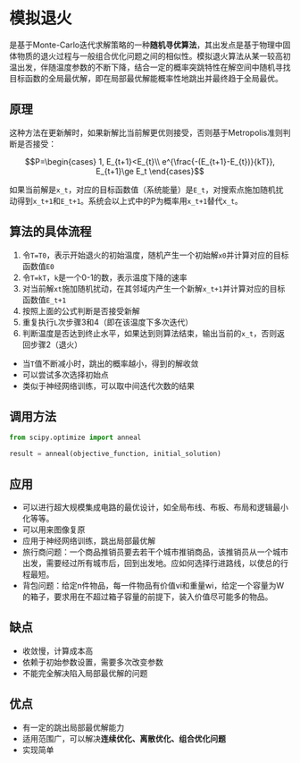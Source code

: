 # 模拟退火
是基于Monte-Carlo迭代求解策略的一种**随机寻优算法**，其出发点是基于物理中固体物质的退火过程与一般组合优化问题之间的相似性。模拟退火算法从某一较高初温出发，伴随温度参数的不断下降，结合一定的概率突跳特性在解空间中随机寻找目标函数的全局最优解，即在局部最优解能概率性地跳出并最终趋于全局最优。

## 原理
这种方法在更新解时，如果新解比当前解更优则接受，否则基于Metropolis准则判断是否接受：

$$P=\begin{cases}
1, E_{t+1}<E_{t}\\
e^{\frac{-(E_{t+1}-E_{t})}{kT}}, E_{t+1}\ge E_t
\end{cases}$$


如果当前解是`x_t`，对应的目标函数值（系统能量）是`E_t`，对搜索点施加随机扰动得到`x_t+1`和`E_t+1`。系统会以上式中的P为概率用`x_t+1`替代`x_t`。

## 算法的具体流程
1. 令`T=T0`，表示开始退火的初始温度，随机产生一个初始解`x0`并计算对应的目标函数值`E0`
2. 令`T=kT`，`k`是一个0-1的数，表示温度下降的速率
3. 对当前解`xt`施加随机扰动，在其邻域内产生一个新解`x_t+1`并计算对应的目标函数值`E_t+1`
4. 按照上面的公式判断是否接受新解
5. 重复执行`L`次步骤3和4（即在该温度下多次迭代）
6. 判断温度是否达到终止水平，如果达到则算法结束，输出当前的`x_t`，否则返回步骤2（退火）

- 当`T`值不断减小时，跳出的概率越小，得到的解收敛
- 可以尝试多次选择初始点
- 类似于神经网络训练，可以取中间迭代次数的结果

## 调用方法
```python
from scipy.optimize import anneal

result = anneal(objective_function, initial_solution)
```

## 应用
- 可以进行超大规模集成电路的最优设计，如全局布线、布板、布局和逻辑最小化等等。
- 可以用来图像复原
- 应用于神经网络训练，跳出局部最优解
- 旅行商问题：一个商品推销员要去若干个城市推销商品，该推销员从一个城市出发，需要经过所有城市后，回到出发地。应如何选择行进路线，以使总的行程最短。
- 背包问题：给定n件物品，每一件物品有价值vi和重量wi，给定一个容量为W的箱子，要求用在不超过箱子容量的前提下，装入价值尽可能多的物品。

## 缺点
- 收敛慢，计算成本高
- 依赖于初始参数设置，需要多次改变参数
- 不能完全解决陷入局部最优解的问题

## 优点
- 有一定的跳出局部最优解能力
- 适用范围广，可以解决**连续优化、离散优化、组合优化问题**
- 实现简单

